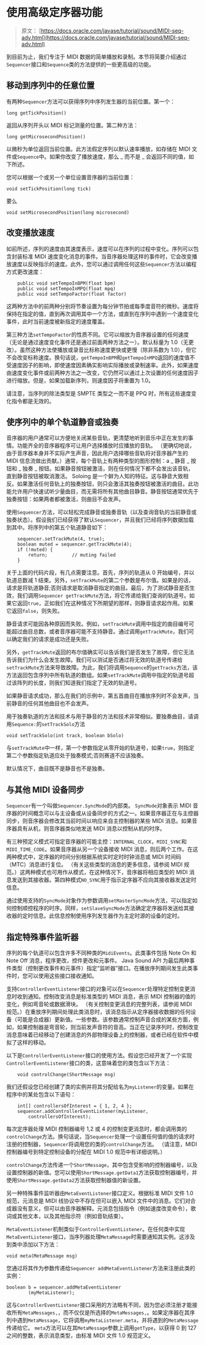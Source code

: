 # 使用高级定序器功能

> 原文： [https://docs.oracle.com/javase/tutorial/sound/MIDI-seq-adv.html](https://docs.oracle.com/javase/tutorial/sound/MIDI-seq-adv.html)

到目前为止，我们专注于 MIDI 数据的简单播放和录制。本节将简要介绍通过`Sequencer`接口和`Sequence`类的方法提供的一些更高级的功能。

## 移动到序列中的任意位置

有两种`Sequencer`方法可以获得序列中序列发生器的当前位置。第一个：

```
long getTickPosition()

```

返回从序列开头以 MIDI 标记测量的位置。第二种方法：

```
long getMicrosecondPosition()

```

以微秒为单位返回当前位置。此方法假定序列以默认速率播放，如存储在 MIDI 文件或`Sequence`中。如果你改变了播放速度，那么 _ 而不是 _ 会返回不同的值，如下所述。

您可以根据一个或另一个单位设置音序器的当前位置：

```
void setTickPosition(long tick)

```

要么

```
void setMicrosecondPosition(long microsecond)

```

## 改变播放速度

如前所述，序列的速度由其速度表示，速度可以在序列的过程中变化。序列可以包含封装标准 MIDI 速度变化消息的事件。当音序器处理这样的事件时，它会改变播放速度以反映指示的速度。此外，您可以通过调用任何这些`Sequencer`方法以编程方式更改速度：

```
    public void setTempoInBPM(float bpm)
    public void setTempoInMPQ(float mpq)
    public void setTempoFactor(float factor)

```

这两种方法中的前两种分别将节奏设置为每分钟节拍或每季度音符的微秒。速度将保持在指定的值，直到再次调用其中一个方法，或直到在序列中遇到一个速度变化事件，此时当前速度被新指定的速度覆盖。

第三种方法`setTempoFactor`的性质不同。它可以缩放为音序器设置的任何速度（无论是通过速度变化事件还是通过前面两种方法之一）。默认标量为 1.0（无更改）。虽然这种方法使播放或录音比标称速度更快或更慢（除非系数为 1.0），但它不会改变标称速度。换句话说，`getTempoInBPM`和`getTempoInMPQ`返回的速度值不受速度因子的影响，即使速度因素确实影响实际播放或录制速率。此外，如果速度由速度变化事件或前两种方法之一改变，它仍然可以通过上次设置的任何速度因子进行缩放。但是，如果加载新序列，则速度因子将重置为 1.0。

请注意，当序列的除法类型是 SMPTE 类型之一而不是 PPQ 时，所有这些速度变化指令都是无效的。

## 使序列中的单个轨道静音或独奏

音序器的用户通常可以方便地关闭某些音轨，更清楚地听到音乐中正在发生的事情。功能齐全的音序器程序可让用户选择播放时应播放的音轨。 （更确切地说，由于音序器本身并不实际产生声音，因此用户选择哪些音轨将对音序器产生的 MIDI 信息流做出贡献。）通常，每个音轨上有两种类型的图形控制：a _ 静音 _ 按钮和 _ 独奏 _ 按钮。如果静音按钮被激活，则在任何情况下都不会发出该音轨，直到静音按钮被取消激活。 Soloing 是一个鲜为人知的特征。这与静音大致相反。如果激活任何音轨上的独奏按钮，则只会激活其独奏按钮被激活的曲目。此功能允许用户快速试听少量曲目，而无需将所有其他曲目静音。静音按钮通常优先于独奏按钮：如果两者都被激活，则曲目不会发声。

使用`Sequencer`方法，可以轻松完成静音或独奏音轨（以及查询音轨的当前静音或独奏状态）。假设我们已经获得了默认`Sequencer`，并且我们已经将序列数据加载到其中。将序列中的第五个轨道静音如下：

```
    sequencer.setTrackMute(4, true);
    boolean muted = sequencer.getTrackMute(4);
    if (!muted) { 
        return;         // muting failed
    }

```

关于上面的代码片段，有几点需要注意。首先，序列的轨道从 0 开始编号，并以轨道总数减 1 结束。另外，`setTrackMute`的第二个参数是布尔值。如果是的话，请求是将轨道静音;否则请求是取消静音指定的曲目。最后，为了测试静音是否生效，我们调用`Sequencer getTrackMute`方法，将它传递给我们查询的轨道号。如果它返回`true`，正如我们在这种情况下所期望的那样，则静音请求起作用。如果它返回`false`，则失败。

静音请求可能因各种原因而失败。例如，`setTrackMute`调用中指定的曲目编号可能超过曲目总数，或者音序器可能不支持静音。通过调用`getTrackMute`，我们可以确定我们的请求是成功还是失败。

另外，`getTrackMute`返回的布尔值确实可以告诉我们是否发生了故障，但它无法告诉我们为什么会发生故障。我们可以测试是否通过将无效的轨道号传递给`setTrackMute`方法来导致故障。为此，我们将调用`Sequence`的`getTracks`方法，该方法返回包含序列中所有轨道的数组。如果`setTrackMute`调用中指定的轨道号超过该阵列的长度，则我们知道我们指定了无效的轨道号。

如果静音请求成功，那么在我们的示例中，第五首曲目在播放序列时不会发声，当前静音的任何其他曲目也不会发声。

用于独奏轨道的方法和技术与用于静音的方法和技术非常相似。要独奏曲目，请调用`Sequence:`的`setTrackSolo`方法

```
void setTrackSolo(int track, boolean bSolo)

```

与`setTrackMute`中一样，第一个参数指定从零开始的轨道号，如果`true`，则指定第二个参数指定轨道应处于独奏模式;否则赛道不应该独奏。

默认情况下，曲目既不是静音也不是独奏。

## 与其他 MIDI 设备同步

`Sequencer`有一个叫做`Sequencer.SyncMode`的内部类。 `SyncMode`对象表示 MIDI 音序器的时间概念可以与主设备或从设备同步的方式之一。如果音序器正在与主控器同步，则音序器会修改其当前时间以响应来自主控制器的某些 MIDI 消息。如果音序器具有从机，则音序器类似地发送 MIDI 消息以控制从机的时序。

有三种预定义模式可指定音序器的可能主控：`INTERNAL_CLOCK`，`MIDI_SYNC`和`MIDI_TIME_CODE`。如果音序器从另一个设备接收 MIDI 消息，则后两个工作。在这两种模式中，定序器的时间分别根据系统实时定时时钟消息或 MIDI 时间码（MTC）消息进行复位。 （有关这些类型的消息的更多信息，请参阅 MIDI 规范。）这两种模式也可用作从模式，在这种情况下，音序器将相应类型的 MIDI 消息发送到其接收器。第四种模式`NO_SYNC`用于指示定序器不应向其接收器发送定时信息。

通过使用支持的`SyncMode`对象作为参数调用`setMasterSyncMode`方法，可以指定如何控制顺控程序的时序。同样，`setSlaveSyncMode`方法确定定序器将发送给其接收器的定时信息。此信息控制使用序列发生器作为主定时源的设备的定时。

## 指定特殊事件监听器

序列的每个轨道可以包含许多不同种类的`MidiEvents`。此类事件包括 Note On 和 Note Off 消息，程序更改，控件更改和元事件。 Java Sound API 为最后两种事件类型（控制更改事件和元事件）指定“监听器”接口。在播放序列期间发生此类事件时，您可以使用这些接口接收通知。

支持`ControllerEventListener`接口的对象可以在`Sequencer`处理特定控制变更消息时收到通知。控制改变消息是标准类型的 MIDI 消息，表示 MIDI 控制器的值的变化，例如弯音轮或数据滑块。 （有关控制变更消息的完整列表，请参阅 MIDI 规范。）在重放序列期间处理此类消息时，该消息指示从定序器接收数据的任何设备（可能是合成器）更新值。一些参数。该参数通常控制声音合成的某些方面，例如，如果控制器是弯音轮，则当前发声音符的音高。当正在记录序列时，控制改变消息意味着已经移动了创建消息的外部物理设备上的控制器，或者已经在软件中模拟了这样的移动。

以下是`ControllerEventListener`接口的使用方法。假设您已经开发了一个实现`ControllerEventListener`接口的类，这意味着您的类包含以下方法：

```
    void controlChange(ShortMessage msg)

```

我们还假设您已经创建了类的实例并将其分配给名为`myListener`的变量。如果在程序中的某处包含以下语句：

```
    int[] controllersOfInterest = { 1, 2, 4 };
    sequencer.addControllerEventListener(myListener,
        controllersOfInterest);

```

每次定序器处理 MIDI 控制器编号 1,2 或 4 的控制变更消息时，都会调用类的`controlChange`方法。换句话说，当`Sequencer`处理一个设置任何值的值的请求时注册的控制器，`Sequencer`将调用您的类的`controlChange`方法。 （请注意，MIDI 控制器编号到特定控制设备的分配在 MIDI 1.0 规范中有详细说明。）

`controlChange`方法传递一个`ShortMessage`，其中包含受影响的控制器编号，以及设置控制器的新值。您可以使用`ShortMessage.getData1`方法获取控制器编号，并使用`ShortMessage.getData2`方法获取控制器值的新设置。

另一种特殊事件监听器由`MetaEventListener`接口定义。根据标准 MIDI 文件 1.0 规范，元消息是 MIDI 线协议中不存在但可以嵌入 MIDI 文件中的消息。它们对合成器没有意义，但可以由音序器解释。元消息包括指令（例如速度改变命令），歌词或其他文本，以及其他指示符（例如音轨结束）。

`MetaEventListener`机制类似于`ControllerEventListener`。在任何类中实现`MetaEventListener`接口，当序列器处理`MetaMessage`时需要通知其实例。这涉及到类中添加以下方法：

```
void meta(MetaMessage msg)

```

您通过将其作为参数传递给`Sequencer addMetaEventListener`方法来注册此类的实例：

```
boolean b = sequencer.addMetaEventListener
        (myMetaListener);

```

这与`ControllerEventListener`接口采用的方法略有不同，因为您必须注册才能接收所有`MetaMessages,`，而不仅仅是所选择的`MetaMessages,`。如果定序器在其序列中遇到`MetaMessage`，它将调用`myMetaListener.meta`，并将遇到的`MetaMessage`传递给它。 `meta`方法可以在其`MetaMessage`参数上调用`getType`，以获得 0 到 127 之间的整数，表示消息类型，由标准 MIDI 文件 1.0 规范定义。